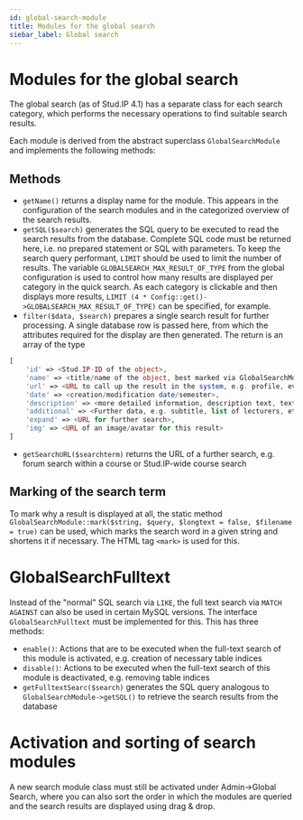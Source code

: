 ```yaml
---
id: global-search-module
title: Modules for the global search
siebar_label: Global search
---
```


# Modules for the global search
The global search (as of Stud.IP 4.1) has a separate class for each search category, which performs the necessary operations to find suitable search results.

Each module is derived from the abstract superclass `GlobalSearchModule` and implements the following methods:

## Methods
* `getName()` returns a display name for the module. This appears in the configuration of the search modules and in the categorized overview of the search results.
* `getSQL($search)` generates the SQL query to be executed to read the search results from the database. Complete SQL code must be returned here, i.e. no prepared statement or SQL with parameters. To keep the search query performant, `LIMIT` should be used to limit the number of results. The variable `GLOBALSEARCH_MAX_RESULT_OF_TYPE` from the global configuration is used to control how many results are displayed per category in the quick search. As each category is clickable and then displays more results, `LIMIT (4 * Config::get()->GLOBALSEARCH_MAX_RESULT_OF_TYPE)` can be specified, for example.
* `filter($data, $search)` prepares a single search result for further processing. A single database row is passed here, from which the attributes required for the display are then generated. The return is an array of the type

```php
[
    'id' => <Stud.IP-ID of the object>,
    'name' => <title/name of the object, best marked via GlobalSearchModule::mark>,
    'url' => <URL to call up the result in the system, e.g. profile, event page, etc.>,
    'date' => <creation/modification date/semester>,
    'description' => <more detailed information, description text, text excerpts etc., best marked via GlobalSearchModule::mark>,
    'additional' => <Further data, e.g. subtitle, list of lecturers, etc.>,
    'expand' => <URL for further search>,
    'img' => <URL of an image/avatar for this result>
]
```
* `getSearchURL($searchterm)` returns the URL of a further search, e.g. forum search within a course or Stud.IP-wide course search
## Marking of the search term
To mark why a result is displayed at all, the static method `GlobalSearchModule::mark($string, $query, $longtext = false, $filename = true)` can be used, which marks the search word in a given string and shortens it if necessary. The HTML tag `<mark>` is used for this.
# GlobalSearchFulltext
Instead of the "normal" SQL search via `LIKE`, the full text search via `MATCH AGAINST` can also be used in certain MySQL versions. The interface `GlobalSearchFulltext` must be implemented for this. This has three methods:
* `enable()`: Actions that are to be executed when the full-text search of this module is activated, e.g. creation of necessary table indices
* `disable()`: Actions to be executed when the full-text search of this module is deactivated, e.g. removing table indices
* `getFulltextSearc($search)` generates the SQL query analogous to `GlobalSearchModule->getSQL()` to retrieve the search results from the database
# Activation and sorting of search modules
A new search module class must still be activated under Admin->Global Search, where you can also sort the order in which the modules are queried and the search results are displayed using drag & drop.
